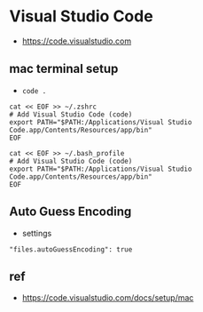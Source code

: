 # Visual Studio Code
* https://code.visualstudio.com

## mac terminal setup
* `code .`
```
cat << EOF >> ~/.zshrc
# Add Visual Studio Code (code)
export PATH="$PATH:/Applications/Visual Studio Code.app/Contents/Resources/app/bin"
EOF
```
```
cat << EOF >> ~/.bash_profile
# Add Visual Studio Code (code)
export PATH="$PATH:/Applications/Visual Studio Code.app/Contents/Resources/app/bin"
EOF
```

## Auto Guess Encoding
* settings
```
"files.autoGuessEncoding": true
```

## ref
* https://code.visualstudio.com/docs/setup/mac